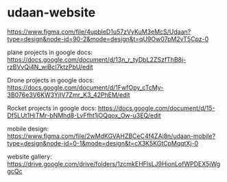 # udaan-website
https://www.figma.com/file/4upbleD1u57zVyKuM3eMcS/Udaan?type=design&node-id=90-2&mode=design&t=qU9Ow07pM2vT5Cpz-0

plane projects in google docs:
https://docs.google.com/document/d/13n_r_tyDbL2ZSzfThB8j-rzBVvQi4N_wiBcl7ktzPbU/edit

Drone projects in google docs:
https://docs.google.com/document/d/1FwfOpy_cTcMy-3B076e3V6KW3YjIV7Zmr_K3_42PhEM/edit

Rocket projects in google docs:
https://docs.google.com/document/d/15-Df5LUt1HiTMr-bNMhd8-LvFfht1jOQqox_Ow-u3EQ/edit


mobile design: 
https://www.figma.com/file/2wMdKGVAHZBCeC4f4ZAj8n/udaan-mobile?type=design&node-id=0-1&mode=design&t=cX3K5KGtCpMqqtXj-0


website gallery:
https://drive.google.com/drive/folders/1zcmkEHFlsLJ9HionLofWPDEX5jWggcQc
